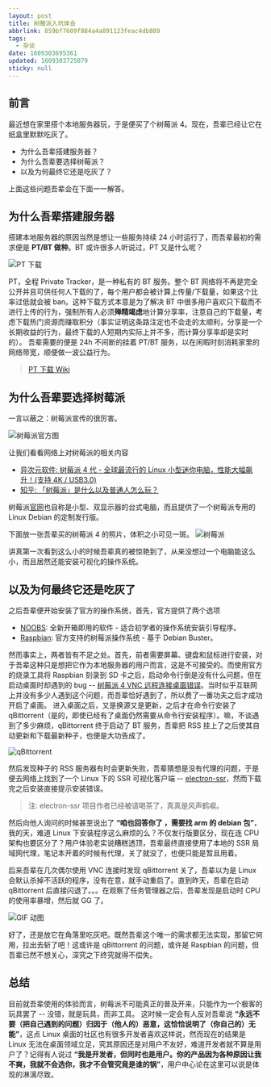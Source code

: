 ```yaml
---
layout: post
title: 树莓派入坑体会
abbrlink: 859bf7609f884a4a891123feac4db809
tags:
  - 杂谈
date: 1609303695361
updated: 1609303725079
sticky: null
---
```


## 前言

最近想在家里搭个本地服务器玩，于是便买了个树莓派 4。现在，吾辈已经让它在纸盒里默默吃灰了。

- 为什么吾辈搭建服务器？
- 为什么吾辈要选择树莓派？
- 以及为何最终它还是吃灰了？

上面这些问题吾辈会在下面一一解答。

## 为什么吾辈搭建服务器

搭建本地服务器的原因当然是想让一些服务持续 24 小时运行了，而吾辈最初的需求便是 **PT/BT 做种**。BT 或许很多人听说过，PT 又是什么呢？

![PT 下载](https://img.rxliuli.com/20190903081607.png)

PT，全程 Private Tracker，是一种私有的 BT 服务。整个 BT 网络将不再是完全公开并且可供任何人下载的了，每个用户都会被计算上传量/下载量，如果这个比率过低就会被 ban。这种下载方式本意是为了解决 BT 中很多用户喜欢只下载而不进行上传的行为，强制所有人必须**殚精竭虑**地计算分享率，注意自己的下载量，考虑下载热门资源而赚取积分（事实证明这条路注定也不会走的太顺利，分享是一个长期收益的行为，最终下载的人短期内实际上并不多，而计算分享率却是实时的）。
吾辈需要的便是 24h 不间断的挂着 PT/BT 服务，以在闲暇时刻消耗家里的网络带宽，顺便做一波公益行为。

> [PT 下载 Wiki](https://zh.wikipedia.org/zh/PT下載)

## 为什么吾辈要选择树莓派

一言以蔽之：树莓派宣传的很厉害。

![树莓派官方图](https://img.rxliuli.com/20190903143806.png)

让我们看看网络上对树莓派的相关内容

- [异次元软件: 树莓派 4 代 - 全球最流行的 Linux 小型迷你电脑，性能大幅飙升！(支持 4K / USB3.0)](https://www.iplaysoft.com/raspberrypi.html)
- [知乎: 「树莓派」是什么以及普通人怎么玩？](https://www.zhihu.com/question/20859055)

树莓派[官网](https://www.raspberrypi.org/)也自称是小型、双显示器的台式电脑，而且提供了一个树莓派专用的 Linux Debian 的定制发行版。

下面放一张吾辈买的树莓派 4 的照片，体积之小可见一斑。
![树莓派](https://img.rxliuli.com/20190903081924.png)

讲真第一次看到这么小的时候吾辈真的被惊艳到了，从来没想过一个电脑能这么小，而且居然还能安装可视化的操作系统。

## 以及为何最终它还是吃灰了

之后吾辈便开始安装了官方的操作系统，首先，官方提供了两个选项

- [NOOBS](https://www.raspberrypi.org/downloads/noobs/): 全新开箱即用的软件 - 适合初学者的操作系统安装引导程序。
- [Raspbian](https://www.raspberrypi.org/downloads/raspbian/): 官方支持的树莓派操作系统 - 基于 Debian Buster。

然而事实上，两者皆有不足之处。首先，前者需要屏幕、键盘和鼠标进行安装，对于吾辈这种只是想把它作为本地服务器的用户而言，这是不可接受的。而使用官方的烧录工具将 Raspbian 刻录到 SD 卡之后，启动命令行倒是没有什么问题，但在启动桌面时却遇到的 bug -- [树莓派 4 VNC 远程连接桌面错误](https://segmentfault.com/q/1010000020144913)。当时似乎互联网上并没有多少人遇到这个问题，而吾辈恰好遇到了，所以费了一番功夫之后才成功开启了桌面。
进入桌面之后，又是换源又是更新，之后才在命令行安装了 qBittorrent（是的，即使已经有了桌面仍然需要从命令行安装程序）。嘛，不谈遇到了多少麻烦，qBittorrent 终于启动了 BT 服务，吾辈把 RSS 挂上了之后使其自动更新和下载最新种子，也便是大功告成了。

![qBittorrent](https://img.rxliuli.com/20190903150304.png)

然后发现种子的 RSS 服务器有时会更新失败，吾辈猜想是没有代理的问题，于是便去网络上找到了一个 Linux 下的 SSR 可视化客户端 -- [electron-ssr](https://github.com/shadowsocksrr/electron-ssr)，然而下载完之后安装直接提示安装错误。

> 注: electron-ssr 项目作者已经被请喝茶了，真真是风声鹤唳。

然后向他人询问的时候甚至说出了 **“咱也回答你了 ，需要找 arm 的 debian 包”**，我的天，难道 Linux 下安装程序这么麻烦的么？不仅发行版要区分，现在连 CPU 架构也要区分了？用户体验老实说糟糕透顶，吾辈最终直接使用了本地的 SSR 局域网代理，笔记本开着的时候有代理，关了就没了，也便只能是暂且用着。

后来吾辈在几次偶尔使用 VNC 连接时发现 qBittorrent 关了，吾辈以为是 Linux 会默认杀掉不活跃的程序，没有在意，就手动重启了。直到昨天，吾辈在启动 qBittorrent 后直接闪退了。。。在观察了任务管理器之后，吾辈发现是启动时 CPU 的使用率暴增，然后就 GG 了。

![GIF 动图](https://img.rxliuli.com/20190903150520.gif)

好了，还是放它在角落里吃灰吧。既然吾辈这个唯一的需求都无法实现，那留它何用，拉出去斩了吧！这或许是 qBittorrent 的问题，或许是 Raspbian 的问题，但吾辈已然不想关心，深究之下终究就得不偿失。

## 总结

目前就吾辈使用的体验而言，树莓派不可能真正的普及开来，只能作为一个极客的玩具罢了 -- 没错，就是玩具，而非工具。
这时候一定会有人反对吾辈说 **“永远不要（把自己遇到的问题）归因于（他人的）恶意，这恰恰说明了（你自己的）无能”**，这点 Linux 桌面的社区也有很多开发者喜欢这样说，然而现在的结果是 Linux 无法在桌面领域立足，究其原因还是对用户不友好，难道开发者就不算是用户了？记得有人说过 **“我是开发者，但同时也是用户。你的产品因为各种原因让我不爽，我就不会选你，我才不会管究竟是谁的锅”**，用户中心论在这里可以说是体现的淋漓尽致。

